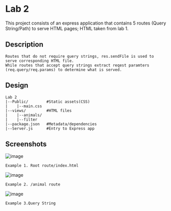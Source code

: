 # Lab 2

This project consists of an express application that contains 5 routes (Query String/Path) to serve HTML pages; HTML taken from lab 1. 

## Description
```
Routes that do not require query strings, res.sendFile is used to serve corresponding HTML file.
While routes that accept query strings extract reqest paramters (req.query/req.params) to determine what is served. 
```

## Design
```
Lab 2
|--Public/        #Static assets(CSS)
|    |--main.css
|--views/         #HTML files
|    |--animals/
|    |--filter
|--package.json   #Metadata/dependencies
|--Server.js      #Entry to Express app
```

## Screenshots
![image](https://github.com/user-attachments/assets/3e98d077-a101-4e05-aa26-4745561791db)

```
Example 1. Root route/index.html
```

![image](https://github.com/user-attachments/assets/e2f9622e-89b9-4719-b514-5fb7e6c16720)
```
Example 2. /animal route
```

![image](https://github.com/user-attachments/assets/03039334-5e97-4eb7-8492-680123dcc11a)

```
Example 3.Query String
```

